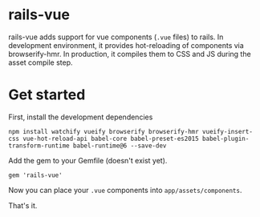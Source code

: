 # rails-vue

rails-vue adds support for vue components (`.vue` files) to rails. In development environment, it provides hot-reloading of components via browserify-hmr. In production, it compiles them to CSS and JS during the asset compile step.

# Get started

First, install the development dependencies

    npm install watchify vueify browserify browserify-hmr vueify-insert-css vue-hot-reload-api babel-core babel-preset-es2015 babel-plugin-transform-runtime babel-runtime@6 --save-dev

Add the gem to your Gemfile (doesn't exist yet).

    gem 'rails-vue'
    
Now you can place your `.vue` components into `app/assets/components`.

That's it.
